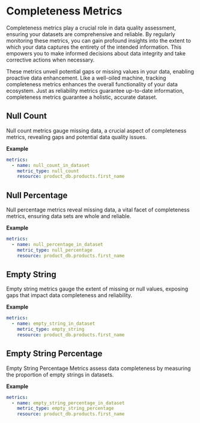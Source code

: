 # **Completeness Metrics**

Completeness metrics play a crucial role in data quality assessment, ensuring your datasets are comprehensive and reliable. By regularly monitoring these metrics, you can gain profound insights into the extent to which your data captures the entirety of the intended information. This empowers you to make informed decisions about data integrity and take corrective actions when necessary.

These metrics unveil potential gaps or missing values in your data, enabling proactive data enhancement. Like a well-oiled machine, tracking completeness metrics enhances the overall functionality of your data ecosystem. Just as reliability metrics guarantee up-to-date information, completeness metrics guarantee a holistic, accurate dataset.


## **Null Count**

Null count metrics gauge missing data, a crucial aspect of completeness metrics, revealing gaps and potential data quality issues.



**Example**

```yaml title="dcs_config.yaml"
metrics:
  - name: null_count_in_dataset
    metric_type: null_count
    resource: product_db.products.first_name
```


## **Null Percentage**

Null percentage metrics reveal missing data, a vital facet of completeness metrics, ensuring data sets are whole and reliable.

**Example**

```yaml title="dcs_config.yaml"
metrics:
  - name: null_percentage_in_dataset
    metric_type: null_percentage
    resource: product_db.products.first_name
```

## **Empty String**

Empty string metrics gauge the extent of missing or null values, exposing gaps that impact data completeness and reliability.

**Example**

```yaml title="dcs_config.yaml"
metrics:
  - name: empty_string_in_dataset
    metric_type: empty_string
    resource: product_db.products.first_name
```

## **Empty String Percentage**

Empty String Percentage Metrics assess data completeness by measuring the proportion of empty strings in datasets.

**Example**

```yaml title="dcs_config.yaml"
metrics:
  - name: empty_string_percentage_in_dataset
    metric_type: empty_string_percentage
    resource: product_db.products.first_name
```
